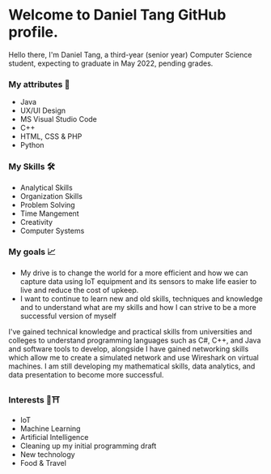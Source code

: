 # Welcome to  Daniel Tang GitHub profile.

Hello there, I'm Daniel Tang, a third-year (senior year) Computer Science student, expecting to graduate in May 2022, pending grades.

### My attributes 🔧 
* Java
* UX/UI Design
* MS Visual Studio Code
* C++
* HTML, CSS & PHP
* Python

### My Skills 🛠
* Analytical Skills
* Organization Skills
* Problem Solving
* Time Mangement
* Creativity
* Computer Systems

### My goals 📈
* My drive is to change the world for a more efficient and how we can capture data using IoT equipment and its sensors to make life easier to live and reduce the cost of upkeep.
* I want to continue to learn new and old skills, techniques and knowledge and to understand what are my skills and how I can strive to be a more successful version of myself

I've gained technical knowledge and practical skills from universities and colleges to understand programming languages such as C#, C++, and Java and software tools to develop, alongside I have gained networking skills which allow me to create a simulated network and use Wireshark on virtual machines. I am still developing my mathematical skills, data analytics, and data presentation to become more successful.

### Interests 📱⛩
* IoT
* Machine Learning
* Artificial Intelligence
* Cleaning up my initial programming draft
* New technology
* Food & Travel
